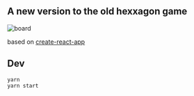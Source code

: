 A new version to the old hexxagon game
--------------------------------------


![board](https://i.imgur.com/eeJZUzg.png)

based on [create-react-app](https://github.com/facebook/create-react-app)


## Dev
```
yarn
yarn start
```
